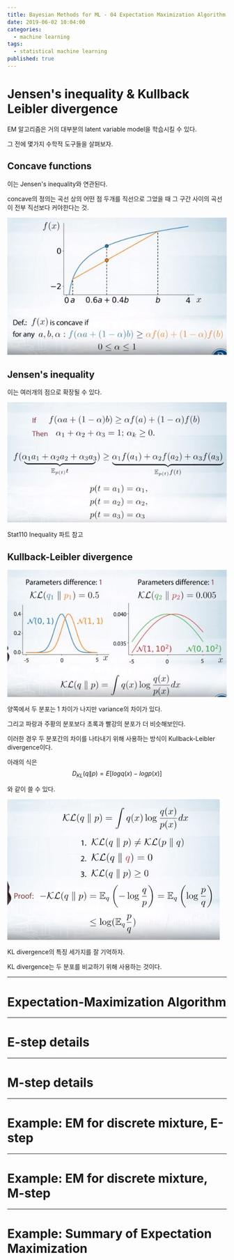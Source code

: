 ```yaml
---
title: Bayesian Methods for ML - 04 Expectation Maximization Algorithm
date: 2019-06-02 10:04:00
categories:
  - machine learning
tags:
  - statistical machine learning
published: true
---
```


# Jensen's inequality & Kullback Leibler divergence

EM 알고리즘은 거의 대부분의 latent variable model을 학습시킬 수 있다.

그 전에 몇가지 수학적 도구들을 살펴보자.

## Concave functions

이는 Jensen's inequality와 연관된다.

concave의 정의는 곡선 상의 어떤 점 두개를 직선으로 그었을 때 그 구간 사이의 곡선이 전부 직선보다 커야한다는 것.

![1](/assets/figures/ML/BM/401.JPG)

## Jensen's inequality

이는 여러개의 점으로 확장될 수 있다.

![1](/assets/figures/ML/BM/402.JPG)

Stat110 Inequality 파트 참고

## Kullback-Leibler divergence

![1](/assets/figures/ML/BM/403.JPG)

양쪽에서 두 분포는 1 차이가 나지만 variance의 차이가 있다.

그리고 파랑과 주황의 분포보다 초록과 빨강의 분포가 더 비슷해보인다.

이러한 경우 두 분포간의 차이를 나타내기 위해 사용하는 방식이 Kullback-Leibler divergence이다.

아래의 식은 $$D_{KL}(q\|p) = E[log q(x) - log p(x)]$$

와 같이 쓸 수 있다.

![1](/assets/figures/ML/BM/404.JPG)

KL divergence의 특징 세가지를 잘 기억하자.

KL divergence는 두 분포를 비교하기 위해 사용하는 것이다.

---

# Expectation-Maximization Algorithm

---

# E-step details

---

# M-step details

---

# Example: EM for discrete mixture, E-step

---

# Example: EM for discrete mixture, M-step

---

# Example: Summary of Expectation Maximization